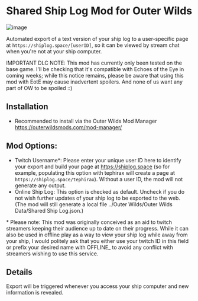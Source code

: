 # Shared Ship Log Mod for Outer Wilds

![image](https://user-images.githubusercontent.com/9653653/202709203-c6e2707c-851e-4720-8e23-00f78cf36110.png)

Automated export of a text version of your ship log to a user-specific page at `https://shiplog.space/[userID]`, so it can be viewed by stream chat when you're not at your ship computer.

IMPORTANT DLC NOTE: This mod has currently only been tested on the base game. I'll be checking that it's compatible with Echoes of the Eye in coming weeks; while this notice remains, please be aware that using this mod with EotE may cause inadvertent spoilers. And none of us want any part of OW to be spoiled ::)

## Installation

- Recommended to install via the Outer Wilds Mod Manager https://outerwildsmods.com/mod-manager/

## Mod Options:

- Twitch Username*: Please enter your unique user ID here to identify your export and build your page at https://shiplog.space (so for example, populating this option with tephirax will create a page at `https://shiplog.space/tephirax`). Without a user ID, the mod will not generate any output.
- Online Ship Log: This option is checked as default. Uncheck if you do not wish further updates of your ship log to be exported to the web. (The mod will still generate a local file ../Outer Wilds/Outer Wilds Data/Shared Ship Log.json.)

\* Please note: This mod was originally conceived as an aid to twitch streamers keeping their audience up to date on their progress. While it can also be used in offline play as a way to view your ship log while away from your ship, I would politely ask that you either use your twitch ID in this field or prefix your desired name with OFFLINE_ to avoid any conflict with streamers wishing to use this service.

## Details

Export will be triggered whenever you access your ship computer and new information is revealed.
